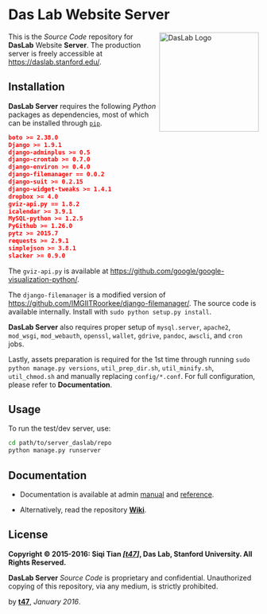 # Das Lab Website Server

<img src="https://daslab.stanford.edu/site_media/images/logo_das.png" alt="DasLab Logo" align="right" width="200" />

This is the _Source Code_ repository for **DasLab** Website **Server**. The production server is freely accessible at https://daslab.stanford.edu/.

## Installation

**DasLab Server** requires the following *Python* packages as dependencies, most of which can be installed through [`pip`](https://pip.pypa.io/).

```json
boto >= 2.38.0
Django >= 1.9.1
django-adminplus >= 0.5
django-crontab >= 0.7.0
django-environ >= 0.4.0
django-filemanager == 0.0.2
django-suit >= 0.2.15
django-widget-tweaks >= 1.4.1
dropbox >= 4.0
gviz-api.py == 1.8.2
icalendar >= 3.9.1
MySQL-python >= 1.2.5
PyGithub >= 1.26.0
pytz >= 2015.7
requests >= 2.9.1
simplejson >= 3.8.1
slacker >= 0.9.0
```

The `gviz-api.py` is available at https://github.com/google/google-visualization-python/.

The `django-filemanager` is a modified version of https://github.com/IMGIITRoorkee/django-filemanager/. The source code is available internally. Install with `sudo python setup.py install`.

**DasLab Server** also requires proper setup of `mysql.server`, `apache2`, `mod_wsgi`, `mod_webauth`, `openssl`, `wallet`, `gdrive`, `pandoc`, `awscli`, and `cron` jobs.

Lastly, assets preparation is required for the 1st time through running `sudo python manage.py versions`, `util_prep_dir.sh`, `util_minify.sh`, `util_chmod.sh` and manually replacing `config/*.conf`. For full configuration, please refer to **Documentation**.


## Usage

To run the test/dev server, use:

```bash
cd path/to/server_daslab/repo
python manage.py runserver
```

## Documentation

- Documentation is available at admin [manual](https://daslab.stanford.edu/admin/man/) and [reference](https://daslab.stanford.edu/admin/ref/).

- Alternatively, read the repository [**Wiki**](https://github.com/DasLab/Server_DasLab/wiki/).

## License

**Copyright &copy; 2015-2016: Siqi Tian _[[t47](https://t47.io/)]_, Das Lab, Stanford University. All Rights Reserved.**

**DasLab Server** _Source Code_ is proprietary and confidential. Unauthorized copying of this repository, via any medium, is strictly prohibited.


by [**t47**](http://t47.io/), *January 2016*.

